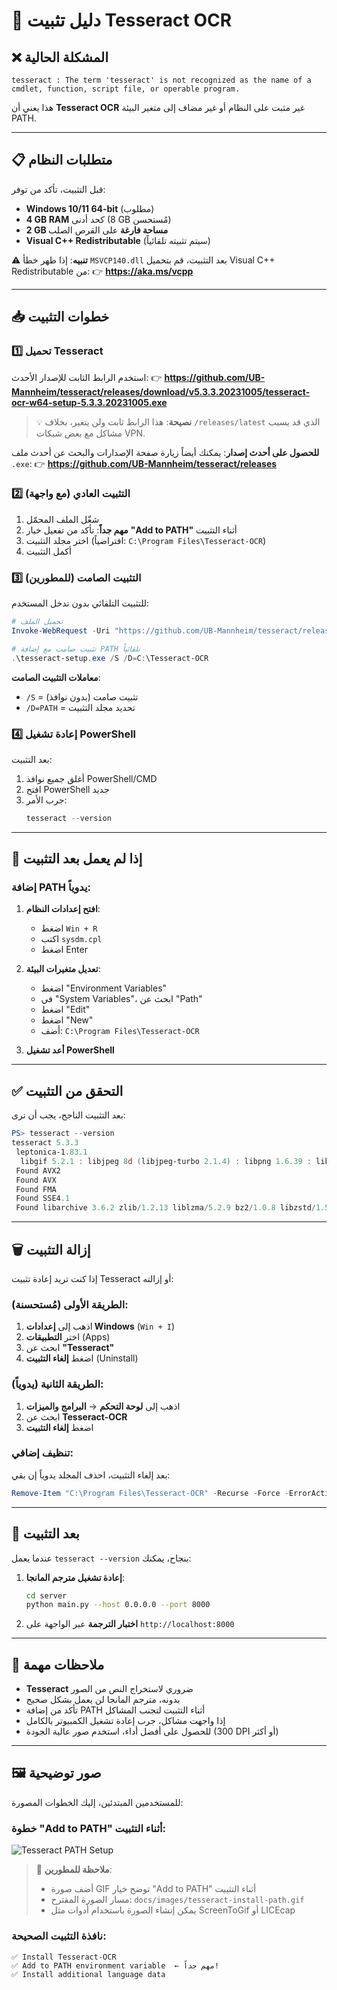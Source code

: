 # 🔧 دليل تثبيت Tesseract OCR

## ❌ المشكلة الحالية
```
tesseract : The term 'tesseract' is not recognized as the name of a cmdlet, function, script file, or operable program.
```

هذا يعني أن **Tesseract OCR** غير مثبت على النظام أو غير مضاف إلى متغير البيئة PATH.

---

## 📋 متطلبات النظام

قبل التثبيت، تأكد من توفر:

- **Windows 10/11 64-bit** (مطلوب)
- **4 GB RAM** كحد أدنى (8 GB مُستحسن)
- **2 GB مساحة فارغة** على القرص الصلب
- **Visual C++ Redistributable** (سيتم تثبيته تلقائياً)

⚠️ **تنبيه**: إذا ظهر خطأ `MSVCP140.dll` بعد التثبيت، قم بتحميل Visual C++ Redistributable من:
👉 **https://aka.ms/vcpp**

---

## 📥 خطوات التثبيت

### 1️⃣ **تحميل Tesseract**

استخدم الرابط الثابت للإصدار الأحدث:
👉 **https://github.com/UB-Mannheim/tesseract/releases/download/v5.3.3.20231005/tesseract-ocr-w64-setup-5.3.3.20231005.exe**

> 💡 **نصيحة**: هذا الرابط ثابت ولن يتغير، بخلاف `/releases/latest` الذي قد يسبب مشاكل مع بعض شبكات VPN.

**للحصول على أحدث إصدار**:
يمكنك أيضاً زيارة صفحة الإصدارات والبحث عن أحدث ملف `.exe`:
👉 **https://github.com/UB-Mannheim/tesseract/releases**

### 2️⃣ **التثبيت العادي (مع واجهة)**

1. شغّل الملف المحمّل
2. **مهم جداً**: تأكد من تفعيل خيار **"Add to PATH"** أثناء التثبيت
3. اختر مجلد التثبيت (افتراضياً: `C:\Program Files\Tesseract-OCR`)
4. أكمل التثبيت

### 3️⃣ **التثبيت الصامت (للمطورين)**

للتثبيت التلقائي بدون تدخل المستخدم:

```powershell
# تحميل الملف
Invoke-WebRequest -Uri "https://github.com/UB-Mannheim/tesseract/releases/download/v5.3.3.20231005/tesseract-ocr-w64-setup-5.3.3.20231005.exe" -OutFile "tesseract-setup.exe"

# تثبيت صامت مع إضافة PATH تلقائياً
.\tesseract-setup.exe /S /D=C:\Tesseract-OCR
```

**معاملات التثبيت الصامت**:
- `/S` = تثبيت صامت (بدون نوافذ)
- `/D=PATH` = تحديد مجلد التثبيت

### 4️⃣ **إعادة تشغيل PowerShell**

بعد التثبيت:
1. أغلق جميع نوافذ PowerShell/CMD
2. افتح PowerShell جديد
3. جرب الأمر:
   ```powershell
   tesseract --version
   ```

---

## 🔧 إذا لم يعمل بعد التثبيت

### إضافة PATH يدوياً:

1. **افتح إعدادات النظام**:
   - اضغط `Win + R`
   - اكتب `sysdm.cpl`
   - اضغط Enter

2. **تعديل متغيرات البيئة**:
   - اضغط "Environment Variables"
   - في "System Variables"، ابحث عن "Path"
   - اضغط "Edit"
   - اضغط "New"
   - أضف: `C:\Program Files\Tesseract-OCR`

3. **أعد تشغيل PowerShell**

---

## ✅ التحقق من التثبيت

بعد التثبيت الناجح، يجب أن ترى:

```powershell
PS> tesseract --version
tesseract 5.3.3
 leptonica-1.83.1
  libgif 5.2.1 : libjpeg 8d (libjpeg-turbo 2.1.4) : libpng 1.6.39 : libtiff 4.5.1 : zlib 1.2.13 : libwebp 1.3.2 : libopenjp2 2.5.0
 Found AVX2
 Found AVX
 Found FMA
 Found SSE4.1
 Found libarchive 3.6.2 zlib/1.2.13 liblzma/5.2.9 bz2/1.0.8 libzstd/1.5.2
```

---

## 🗑️ إزالة التثبيت

إذا كنت تريد إعادة تثبيت Tesseract أو إزالته:

### الطريقة الأولى (مُستحسنة):
1. اذهب إلى **إعدادات Windows** (`Win + I`)
2. اختر **التطبيقات** (Apps)
3. ابحث عن **"Tesseract"**
4. اضغط **إلغاء التثبيت** (Uninstall)

### الطريقة الثانية (يدوياً):
1. اذهب إلى **لوحة التحكم** → **البرامج والميزات**
2. ابحث عن **Tesseract-OCR**
3. اضغط **إلغاء التثبيت**

### تنظيف إضافي:
بعد إلغاء التثبيت، احذف المجلد يدوياً إن بقي:
```powershell
Remove-Item "C:\Program Files\Tesseract-OCR" -Recurse -Force -ErrorAction SilentlyContinue
```

---

## 🚀 بعد التثبيت

عندما يعمل `tesseract --version` بنجاح، يمكنك:

1. **إعادة تشغيل مترجم المانجا**:
   ```bash
   cd server
   python main.py --host 0.0.0.0 --port 8000
   ```

2. **اختبار الترجمة** عبر الواجهة على `http://localhost:8000`

---

## 📝 ملاحظات مهمة

- **Tesseract** ضروري لاستخراج النص من الصور
- بدونه، مترجم المانجا لن يعمل بشكل صحيح
- تأكد من إضافة PATH أثناء التثبيت لتجنب المشاكل
- إذا واجهت مشاكل، جرب إعادة تشغيل الكمبيوتر بالكامل
- للحصول على أفضل أداء، استخدم صور عالية الجودة (300 DPI أو أكثر)

---

## 🖼️ صور توضيحية

للمستخدمين المبتدئين، إليك الخطوات المصورة:

### خطوة "Add to PATH" أثناء التثبيت:
![Tesseract PATH Setup](https://user-images.githubusercontent.com/placeholder/tesseract-path-setup.gif)

> 📝 **ملاحظة للمطورين**: 
> - أضف صورة GIF توضح خيار "Add to PATH" أثناء التثبيت
> - مسار الصورة المقترح: `docs/images/tesseract-install-path.gif`
> - يمكن إنشاء الصورة باستخدام أدوات مثل ScreenToGif أو LICEcap

### نافذة التثبيت الصحيحة:
```
✅ Install Tesseract-OCR
✅ Add to PATH environment variable  ← مهم جداً!
✅ Install additional language data
```